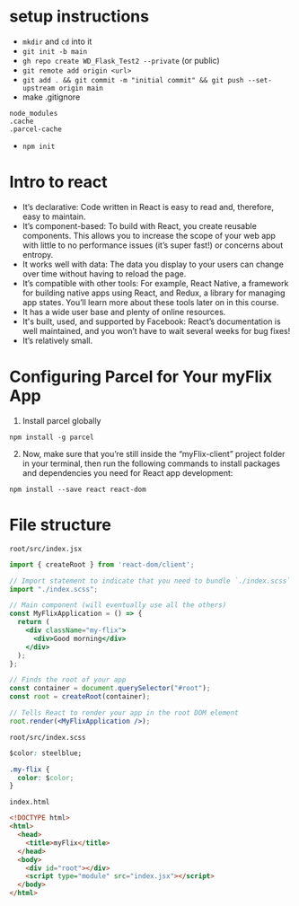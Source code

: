 # setup instructions

- `mkdir` and `cd` into it
- `git init -b main`
- `gh repo create WD_Flask_Test2 --private`
(or public)
- `git remote add origin <url> `
- `git add . && git commit -m "initial commit" && git push --set-upstream origin main`
- make .gitignore
```
node_modules
.cache
.parcel-cache
```

- `npm init`


# Intro to react
- It’s declarative: Code written in React is easy to read and, therefore, easy to maintain.
- It’s component-based: To build with React, you create reusable components. This allows you to increase the scope of your web app with little to no performance issues (it’s super fast!) or concerns about entropy.
- It works well with data: The data you display to your users can change over time without having to reload the page.
- It’s compatible with other tools: For example, React Native, a framework for building native apps using React, and Redux, a library for managing app states. You’ll learn more about these tools later on in this course.
- It has a wide user base and plenty of online resources.
- It's built, used, and supported by Facebook: React’s documentation is well maintained, and you won’t have to wait several weeks for bug fixes!
- It’s relatively small.


# Configuring Parcel for Your myFlix App

1. Install parcel globally
```
npm install -g parcel
```
2. Now, make sure that you’re still inside the “myFlix-client” project folder in your terminal, then run the following commands to install packages and dependencies you need for React app development:

```
npm install --save react react-dom
```

# File structure

`root/src/index.jsx`
```jsx
import { createRoot } from 'react-dom/client';

// Import statement to indicate that you need to bundle `./index.scss`
import "./index.scss";

// Main component (will eventually use all the others)
const MyFlixApplication = () => {
  return (
    <div className="my-flix">
      <div>Good morning</div>
    </div>
  );
};

// Finds the root of your app
const container = document.querySelector("#root");
const root = createRoot(container);

// Tells React to render your app in the root DOM element
root.render(<MyFlixApplication />);
```

`root/src/index.scss`
```css
$color: steelblue;

.my-flix {
  color: $color;
}
```

`index.html`
```html
<!DOCTYPE html>
<html>
  <head>
    <title>myFlix</title>
  </head>
  <body>
    <div id="root"></div>
    <script type="module" src="index.jsx"></script>
  </body>
</html>
```
